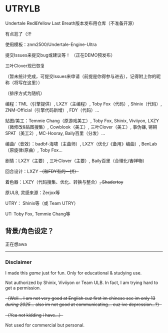 # UTRYLB
Undertale Red&amp;Yellow Last Breath版本发布用仓库（不准备开源）

有点尬了（汗

使用模板：znm2500/Undertale-Engine-Ultra

提交Issues来提交bug或建议等！
（正在DEMO预发布）

三叶Clover现已恢复

（暂未统计完成，可提交Issues来申请（前提是你得参与进去），记得附上你的昵称（将写在这里））

（排序方式为随机）

编程：TML（引擎提供）, LXZY（主编程）, Toby Fox（代码）, Shinix（代码）, ZNM-Official（引擎代码新增）, FDY（代码）...

贴图/美工：Temmie Chang（原游戏美工）, Toby Fox, Shinix, Viviiyon, LXZY（微修改&贴图搜集）, Cowblook（美工）,  三叶Clover（美工）, 事伪镰, 锵锵SPAT（美工2）, MC-Hooray, Baily百里（分发）...

编曲/（音效）：badbf-海啸（主曲师）, LXZY（优化/《备用》编曲）, BenLab（原旋律/原曲）, Toby Fox...

剧情：LXZY（主要）, 三叶Clover（主要）, Baily百里（合理化/~~吉祥物~~）

回合设计：LXZY ~~（和FDY有的一拼）~~

着色器：LXZY（代码搜集、优化、转换与整合）~~, Shadertoy~~

原ULB, 灵感来源：Zerjox等

UTRY： Shinix等（或 Team UTRY）

UT: Toby Fox, Temmie Chang等

## 背景/角色设定？

正在想awa

---

### Disclaimer
I made this *game* just for fun. Only for educational & studying use.

Not authorized by Shinix, Viviiyon or Team ULB. In fact, I am trying hard to get a permission.

~~（Well... I am not very good at English cuz first im chinese sec im only 13 *during 2025*... also im not good at communicating... cuz ive depression...?）~~

~~（Yea not kidding i have...）~~

Not used for commercial but personal.
